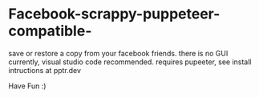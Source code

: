 # Facebook-scrappy-puppeteer-compatible-
save or restore a copy from your facebook friends. there is no GUI currently, visual studio code recommended.
requires pupeeter, see install intructions at pptr.dev

Have Fun :) 
